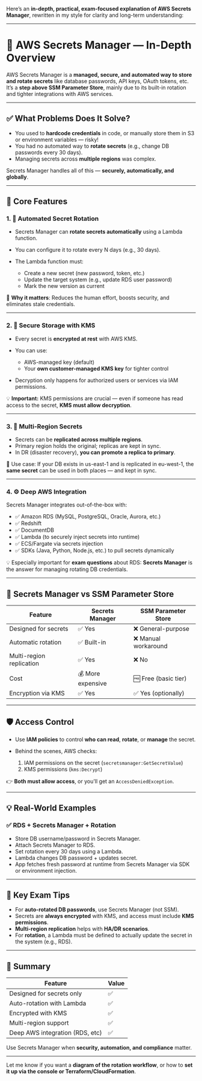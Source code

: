 Here’s an **in-depth, practical, exam-focused explanation of AWS Secrets Manager**, rewritten in my style for clarity and long-term understanding:

---

# 🔐 AWS Secrets Manager — In-Depth Overview

AWS Secrets Manager is a **managed, secure, and automated way to store and rotate secrets** like database passwords, API keys, OAuth tokens, etc. It’s a **step above SSM Parameter Store**, mainly due to its built-in rotation and tighter integrations with AWS services.

---

## ✅ What Problems Does It Solve?

* You used to **hardcode credentials** in code, or manually store them in S3 or environment variables — risky!
* You had no automated way to **rotate secrets** (e.g., change DB passwords every 30 days).
* Managing secrets across **multiple regions** was complex.

Secrets Manager handles all of this — **securely, automatically, and globally**.

---

## 🔧 Core Features

### 1. 🔄 **Automated Secret Rotation**

* Secrets Manager can **rotate secrets automatically** using a Lambda function.
* You can configure it to rotate every N days (e.g., 30 days).
* The Lambda function must:

  * Create a new secret (new password, token, etc.)
  * Update the target system (e.g., update RDS user password)
  * Mark the new version as current

🧠 **Why it matters**: Reduces the human effort, boosts security, and eliminates stale credentials.

---

### 2. 🔐 **Secure Storage with KMS**

* Every secret is **encrypted at rest** with AWS KMS.
* You can use:

  * AWS-managed key (default)
  * Your **own customer-managed KMS key** for tighter control
* Decryption only happens for authorized users or services via IAM permissions.

💡 **Important:** KMS permissions are crucial — even if someone has read access to the secret, **KMS must allow decryption**.

---

### 3. 🔄 **Multi-Region Secrets**

* Secrets can be **replicated across multiple regions**.
* Primary region holds the original; replicas are kept in sync.
* In DR (disaster recovery), **you can promote a replica to primary**.

🧠 Use case:
If your DB exists in us-east-1 and is replicated in eu-west-1, the **same secret** can be used in both places — and kept in sync.

---

### 4. ⚙️ **Deep AWS Integration**

Secrets Manager integrates out-of-the-box with:

* ✅ Amazon RDS (MySQL, PostgreSQL, Oracle, Aurora, etc.)
* ✅ Redshift
* ✅ DocumentDB
* ✅ Lambda (to securely inject secrets into runtime)
* ✅ ECS/Fargate via secrets injection
* ✅ SDKs (Java, Python, Node.js, etc.) to pull secrets dynamically

💡 Especially important for **exam questions** about RDS: **Secrets Manager** is the answer for managing rotating DB credentials.

---

## 🧪 Secrets Manager vs SSM Parameter Store

| Feature                  | Secrets Manager   | SSM Parameter Store  |
| ------------------------ | ----------------- | -------------------- |
| Designed for secrets     | ✅ Yes             | ❌ General-purpose    |
| Automatic rotation       | ✅ Built-in        | ❌ Manual workaround  |
| Multi-region replication | ✅ Yes             | ❌ No                 |
| Cost                     | 💰 More expensive | 🆓 Free (basic tier) |
| Encryption via KMS       | ✅ Yes             | ✅ Yes (optionally)   |

---

## 🛡️ Access Control

* Use **IAM policies** to control **who can read**, **rotate**, or **manage** the secret.
* Behind the scenes, AWS checks:

  1. IAM permissions on the secret (`secretsmanager:GetSecretValue`)
  2. KMS permissions (`kms:Decrypt`)

👉 **Both must allow access**, or you'll get an `AccessDeniedException`.

---

## 💡 Real-World Examples

### ✅ RDS + Secrets Manager + Rotation

* Store DB username/password in Secrets Manager.
* Attach Secrets Manager to RDS.
* Set rotation every 30 days using a Lambda.
* Lambda changes DB password + updates secret.
* App fetches fresh password at runtime from Secrets Manager via SDK or environment injection.

---

## 🧠 Key Exam Tips

* For **auto-rotated DB passwords**, use Secrets Manager (not SSM).
* Secrets are **always encrypted** with KMS, and access must include **KMS permissions**.
* **Multi-region replication** helps with **HA/DR scenarios**.
* For **rotation**, a Lambda must be defined to actually update the secret in the system (e.g., RDS).

---

## 🚀 Summary

| Feature                         | Value |
| ------------------------------- | ----- |
| Designed for secrets only       | ✅     |
| Auto-rotation with Lambda       | ✅     |
| Encrypted with KMS              | ✅     |
| Multi-region support            | ✅     |
| Deep AWS integration (RDS, etc) | ✅     |

Use Secrets Manager when **security, automation, and compliance** matter.

---

Let me know if you want a **diagram of the rotation workflow**, or how to **set it up via the console or Terraform/CloudFormation**.
